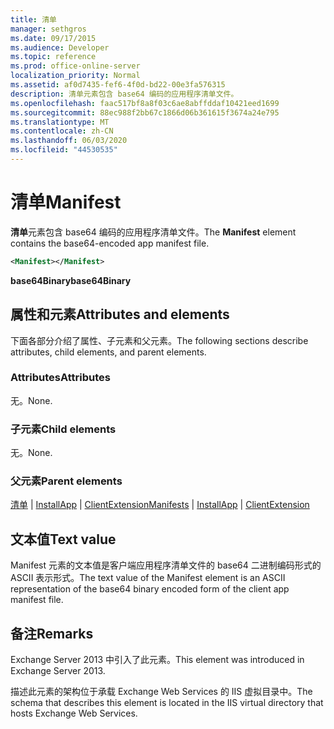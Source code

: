 ```yaml
---
title: 清单
manager: sethgros
ms.date: 09/17/2015
ms.audience: Developer
ms.topic: reference
ms.prod: office-online-server
localization_priority: Normal
ms.assetid: af0d7435-fef6-4f0d-bd22-00e3fa576315
description: 清单元素包含 base64 编码的应用程序清单文件。
ms.openlocfilehash: faac517bf8a8f03c6ae8abffddaf10421eed1699
ms.sourcegitcommit: 88ec988f2bb67c1866d06b361615f3674a24e795
ms.translationtype: MT
ms.contentlocale: zh-CN
ms.lasthandoff: 06/03/2020
ms.locfileid: "44530535"
---
```

# <a name="manifest"></a><span data-ttu-id="11007-103">清单</span><span class="sxs-lookup"><span data-stu-id="11007-103">Manifest</span></span>

<span data-ttu-id="11007-104">**清单**元素包含 base64 编码的应用程序清单文件。</span><span class="sxs-lookup"><span data-stu-id="11007-104">The **Manifest** element contains the base64-encoded app manifest file.</span></span> 
  
```XML
<Manifest></Manifest>
```

 <span data-ttu-id="11007-105">**base64Binary**</span><span class="sxs-lookup"><span data-stu-id="11007-105">**base64Binary**</span></span>
## <a name="attributes-and-elements"></a><span data-ttu-id="11007-106">属性和元素</span><span class="sxs-lookup"><span data-stu-id="11007-106">Attributes and elements</span></span>

<span data-ttu-id="11007-107">下面各部分介绍了属性、子元素和父元素。</span><span class="sxs-lookup"><span data-stu-id="11007-107">The following sections describe attributes, child elements, and parent elements.</span></span>
  
### <a name="attributes"></a><span data-ttu-id="11007-108">Attributes</span><span class="sxs-lookup"><span data-stu-id="11007-108">Attributes</span></span>

<span data-ttu-id="11007-109">无。</span><span class="sxs-lookup"><span data-stu-id="11007-109">None.</span></span>
  
### <a name="child-elements"></a><span data-ttu-id="11007-110">子元素</span><span class="sxs-lookup"><span data-stu-id="11007-110">Child elements</span></span>

<span data-ttu-id="11007-111">无。</span><span class="sxs-lookup"><span data-stu-id="11007-111">None.</span></span>
  
### <a name="parent-elements"></a><span data-ttu-id="11007-112">父元素</span><span class="sxs-lookup"><span data-stu-id="11007-112">Parent elements</span></span>

<span data-ttu-id="11007-113">[清单](manifests.md)  | [InstallApp](installapp.md)  | [ClientExtension](clientextension.md)</span><span class="sxs-lookup"><span data-stu-id="11007-113">[Manifests](manifests.md) | [InstallApp](installapp.md) | [ClientExtension](clientextension.md)</span></span>
  
## <a name="text-value"></a><span data-ttu-id="11007-114">文本值</span><span class="sxs-lookup"><span data-stu-id="11007-114">Text value</span></span>

<span data-ttu-id="11007-115">Manifest 元素的文本值是客户端应用程序清单文件的 base64 二进制编码形式的 ASCII 表示形式。</span><span class="sxs-lookup"><span data-stu-id="11007-115">The text value of the Manifest element is an ASCII representation of the base64 binary encoded form of the client app manifest file.</span></span>
  
## <a name="remarks"></a><span data-ttu-id="11007-116">备注</span><span class="sxs-lookup"><span data-stu-id="11007-116">Remarks</span></span>

<span data-ttu-id="11007-117">Exchange Server 2013 中引入了此元素。</span><span class="sxs-lookup"><span data-stu-id="11007-117">This element was introduced in Exchange Server 2013.</span></span>
  
<span data-ttu-id="11007-118">描述此元素的架构位于承载 Exchange Web Services 的 IIS 虚拟目录中。</span><span class="sxs-lookup"><span data-stu-id="11007-118">The schema that describes this element is located in the IIS virtual directory that hosts Exchange Web Services.</span></span>
  

